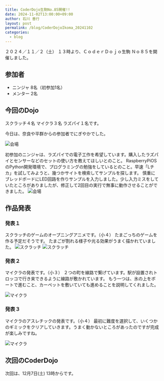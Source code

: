 ```yaml
---
title: CoderDojo生駒No.85開催!!
date: 2024-11-02T13:00:00+09:00
author: 石川 善行
layout: post
permalink: /blog/CoderDojoIkoma_20241102
categories:
  - blog
---
```

２０２４／１１／２（土） １３時より、ＣｏｄｅｒＤｏｊｏ生駒 Ｎｏ８５を開催しました。

## 参加者

- ニンジャ 8名（初参加1名）
- メンター 2名

## 今回のDojo

スクラッチ４名
マイクラ３名
ラズパイ１名です。

今日は、奈良や平群からの参加者でにぎやかでした。

![会場](/assets/images/2024/11/1102_0.jpg)

初参加のニンジャは、ラズパイでの電子工作を希望しています。購入したラズパイとセンサーなどのセットの使い方を教えてほしいとのこと。
RaspberryPiOSのPython開発環境で、プログラミングの勉強をしているとのこと。早速「Lチカ」を試してみようと、幾つかサイトを検索してサンプルを探します。
慎重にブレッドボードにLED回路を作りサンプルを入力しました。少し入力ミスをしていたところがありましたが、修正して2回目の実行で無事に動作させることができました。
![会場](/assets/images/2024/11/1102_1.jpg)


## 作品発表
### 発表１
スクラッチのゲームのオープニングアニメです。（小４）
たまごっちのゲームを作る予定だそうです。
たまごが割れる様子や光る効果がうまく描かれていました。
![スクラッチ](/assets/images/2024/11/1102_2.jpg)
![スクラッチ](/assets/images/2024/11/1102_3.jpg)

### 発表２
マイクラの発表です。（小３）
２つの町を線路で繋げています。駅が設置されトロッコで行き来できるように線路が敷かれています。
もう一つは、氷の上をボートで進むこと、カーペットを敷いていても進めることを説明してくれました。

![マイクラ](/assets/images/2024/11/1102_4.jpg)

### 発表３
マイクラのアスレチックの発表です。（小４）
最初に難度を選択して、いくつかのギミックをクリアしていきます。うまく動かないところがあったのですが完成が楽しみですね。

![マイクラ](/assets/images/2024/11/1102_5.jpg)

## 次回のCoderDojo
次回は、12月7日(土) 13時からです。
